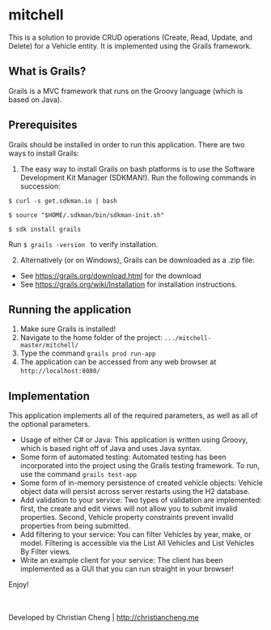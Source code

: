 # mitchell
This is a solution to provide CRUD operations (Create, Read, Update, and Delete) for a Vehicle entity. It is implemented using the Grails framework.

## What is Grails?
Grails is a MVC framework that runs on the Groovy language (which is based on Java).

## Prerequisites
Grails should be installed in order to run this application. There are two ways to install Grails:

1. The easy way to install Grails on bash platforms is to use the Software Development Kit Manager (SDKMAN!). Run the following commands in succession:

  <code>$ curl -s get.sdkman.io | bash</code>

  <code>$ source "$HOME/.sdkman/bin/sdkman-init.sh"</code>

  <code>$ sdk install grails</code>

  Run <code>$ grails -version </code> to verify installation.

2. Alternatively (or on Windows), Grails can be downloaded as a .zip file: 
  * See https://grails.org/download.html for the download
  * See https://grails.org/wiki/Installation for installation instructions.

## Running the application
1. Make sure Grails is installed!
2. Navigate to the home folder of the project: <code>.../mitchell-master/mitchell/</code>
3. Type the command <code>grails prod run-app</code>
4. The application can be accessed from any web browser at <code>http://localhost:8080/</code>

## Implementation
This application implements all of the required parameters, as well as all of the optional parameters.
* Usage of either C# or Java: This application is written using Groovy, which is based right off of Java and uses Java syntax.
* Some form of automated testing: Automated testing has been incorporated into the project using the Grails testing framework. To run, use the command <code>grails     test-app</code>
* Some form of in-memory persistence of created vehicle objects: Vehicle object data will persist across server restarts using the H2 database.
* Add validation to your service: Two types of validation are implemented: first, the create and edit views will not allow you to submit invalid properties. Second, Vehicle property constraints prevent invalid properties from being submitted.
* Add filtering to your service: You can filter Vehicles by year, make, or model. Filtering is accessible via the List All Vehicles and List Vehicles By Filter views.
* Write an example client for your service: The client has been implemented as a GUI that you can run straight in your browser!

Enjoy!


<br/><br/>
Developed by Christian Cheng | http://christiancheng.me
